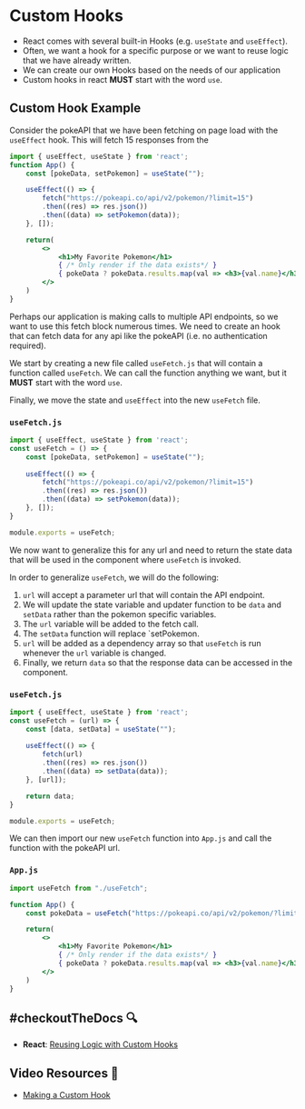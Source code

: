 # Custom Hooks
- React comes with several built-in Hooks (e.g. `useState` and `useEffect`).
- Often, we want a hook for a specific purpose or we want to reuse logic that we have already written. 
- We can create our own Hooks based on the needs of our application
- Custom hooks in react **MUST** start with the word `use`.

## Custom Hook Example

Consider the pokeAPI that we have been fetching on page load with the `useEffect` hook. This will fetch 15 responses from the 

```jsx
import { useEffect, useState } from 'react';
function App() {
    const [pokeData, setPokemon] = useState("");

    useEffect(() => {
        fetch("https://pokeapi.co/api/v2/pokemon/?limit=15")
        .then((res) => res.json())
        .then((data) => setPokemon(data));
    }, []);

    return(
        <>
            <h1>My Favorite Pokemon</h1>
            { /* Only render if the data exists*/ }
            { pokeData ? pokeData.results.map(val => <h3>{val.name}</h3>) : ""}
        </>
    )
}
```

Perhaps our application is making calls to multiple API endpoints, so we want to use this fetch block numerous times. We need to create an hook that can fetch data for any api like the pokeAPI (i.e. no authentication required). 

We start by creating a new file called `useFetch.js` that will contain a function called `useFetch`. We can call the function anything we want, but it **MUST** start with the word `use`.

Finally, we move the state and `useEffect` into the new `useFetch` file.

### **`useFetch.js`**
```jsx
import { useEffect, useState } from 'react';
const useFetch = () => {
    const [pokeData, setPokemon] = useState("");
    
    useEffect(() => {
        fetch("https://pokeapi.co/api/v2/pokemon/?limit=15")
        .then((res) => res.json())
        .then((data) => setPokemon(data));
    }, []);
}

module.exports = useFetch;
```

We now want to generalize this for any url and need to return the state data that will be used in the component where `useFetch` is invoked.

In order to generalize `useFetch`, we will do the following:
1. `url` will accept a parameter url that will contain the API endpoint.
2. We will update the state variable and updater function to be `data` and `setData` rather than the pokemon specific variables.
3. The `url` variable will be added to the fetch call.
4. The `setData` function will replace `setPokemon.
5. `url` will be added as a dependency array so that `useFetch` is run whenever the `url` variable is changed.
6. Finally, we return `data` so that the response data can be accessed in the component.

### **`useFetch.js`**
```jsx
import { useEffect, useState } from 'react';
const useFetch = (url) => {
    const [data, setData] = useState("");
    
    useEffect(() => {
        fetch(url)
        .then((res) => res.json())
        .then((data) => setData(data));
    }, [url]);

    return data;
}

module.exports = useFetch;
```

We can then import our new `useFetch` function into `App.js` and call the function with the pokeAPI url. 

### `App.js`
```jsx
import useFetch from "./useFetch";

function App() {
    const pokeData = useFetch("https://pokeapi.co/api/v2/pokemon/?limit=15")

    return(
        <>
            <h1>My Favorite Pokemon</h1>
            { /* Only render if the data exists*/ }
            { pokeData ? pokeData.results.map(val => <h3>{val.name}</h3>) : ""}
        </>
    )
}
```

## #checkoutTheDocs 🔍
- **React**: [Reusing Logic with Custom Hooks](https://beta.reactjs.org/learn/reusing-logic-with-custom-hooks#custom-hooks-sharing-logic-between-components)

## Video Resources 🎥
- [Making a Custom Hook](https://www.youtube.com/watch?v=Jl4q2cccwf0)